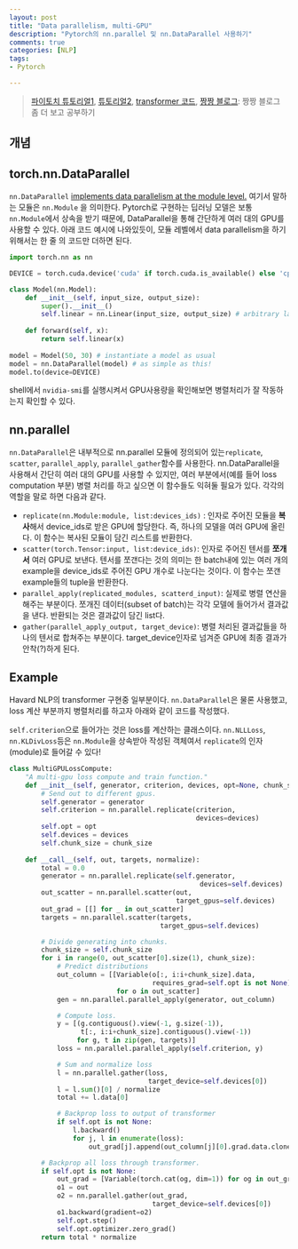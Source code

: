 ```yaml
---
layout: post
title: "Data parallelism, multi-GPU"
description: "Pytorch의 nn.parallel 및 nn.DataParallel 사용하기"
comments: true
categories: [NLP]
tags:
- Pytorch

---
```


> [파이토치 튜토리얼1](https://pytorch.org/tutorials/beginner/blitz/data_parallel_tutorial.html), [튜토리얼2](https://pytorch.org/tutorials/beginner/former_torchies/parallelism_tutorial.html), [transformer 코드](http://nlp.seas.harvard.edu/2018/04/03/attention.html#batches-and-masking), [짱짱 블로그](https://medium.com/huggingface/training-larger-batches-practical-tips-on-1-gpu-multi-gpu-distributed-setups-ec88c3e51255?source=user_profile---------2------------------): 짱짱 블로그 좀 더 보고 공부하기



## 개념



## torch.nn.DataParallel

`nn.DataParallel` [implements data parallelism at the module level.](https://pytorch.org/docs/stable/nn.html?highlight=dataparallel#torch.nn.DataParallel) 여기서 말하는 모듈은 `nn.Module` 을 의미한다. Pytorch로 구현하는 딥러닝 모델은 보통 `nn.Module`에서 상속을 받기 때문에, DataParallel을 통해 간단하게 여러 대의 GPU를 사용할 수 있다. 아래 코드 예시에 나와있듯이, 모듈 레벨에서 data parallelism을 하기 위해서는 한 줄 의 코드만 더하면 된다.

```python
import torch.nn as nn

DEVICE = torch.cuda.device('cuda' if torch.cuda.is_available() else 'cpu')

class Model(nn.Model):
    def __init__(self, input_size, output_size):
        super().__init__()
        self.linear = nn.Linear(input_size, output_size) # arbitrary layer
     
    def forward(self, x):
        return self.linear(x)
    
model = Model(50, 30) # instantiate a model as usual
model = nn.DataParallel(model) # as simple as this!
model.to(device=DEVICE)
```

shell에서 `nvidia-smi`를 실행시켜서 GPU사용량을 확인해보면 병렬처리가 잘 작동하는지 확인할 수 있다.





## nn.parallel

`nn.DataParallel`은 내부적으로 nn.parallel 모듈에 정의되어 있는`replicate`,  `scatter`, `parallel_apply`, `parallel_gather`함수를 사용한다. nn.DataParallel을 사용해서 간단히 여러 대의 GPU를 사용할 수 있지만, 여러 부분에서(예를 들어 loss computation 부분) 병렬 처리를 하고 싶으면 이 함수들도 익혀둘 필요가 있다. 각각의 역할을 말로 하면 다음과 같다. 

- `replicate(nn.Module:module, list:devices_ids)` : 인자로 주어진 모듈을 **복사**해서 device_ids로 받은 GPU에 할당한다. 즉, 하나의 모델을 여러 GPU에 올린다. 이 함수는 복사된 모듈이 담긴 리스트를 반환한다.
- `scatter(torch.Tensor:input, list:device_ids)`: 인자로 주어진 텐서를 **쪼개서** 여러 GPU로 보낸다. 텐서를 쪼갠다는 것의 의미는 한 batch내에 있는 여러 개의 example을 device_ids로 주어진 GPU 개수로 나눈다는 것이다. 이 함수는 쪼갠 example들의 tuple을 반환한다.
- `parallel_apply(replicated_modules, scatterd_input)`: 실제로 병렬 연산을 해주는 부분이다. 쪼개진 데이터(subset of batch)는 각각 모델에 들어가서 결과값을 낸다. 반환되는 것은 결과값이 담긴 list다.
- `gather(parallel_apply_output, target_device)`: 병렬 처리된 결과값들을 하나의 텐서로 합쳐주는 부분이다. target_device인자로 넘겨준 GPU에 최종 결과가 안착(?)하게 된다.





## Example

Havard NLP의 transformer 구현중 일부분이다. `nn.DataParallel`은 물론 사용했고, loss 계산 부분까지 병렬처리를 하고자 아래와 같이 코드를 작성했다. 

`self.criterion`으로 들어가는 것은 loss를 계산하는 클래스이다. `nn.NLLLoss`, `nn.KLDivLoss`등은 `nn.Module`을 상속받아 작성된 객체여서 `replicate`의 인자(module)로 들어갈 수 있다!



```python
class MultiGPULossCompute:
    "A multi-gpu loss compute and train function."
    def __init__(self, generator, criterion, devices, opt=None, chunk_size=5):
        # Send out to different gpus.
        self.generator = generator
        self.criterion = nn.parallel.replicate(criterion, 
                                               devices=devices)
        self.opt = opt
        self.devices = devices
        self.chunk_size = chunk_size
        
    def __call__(self, out, targets, normalize):
        total = 0.0
        generator = nn.parallel.replicate(self.generator, 
                                                devices=self.devices)
        out_scatter = nn.parallel.scatter(out, 
                                          target_gpus=self.devices)
        out_grad = [[] for _ in out_scatter]
        targets = nn.parallel.scatter(targets, 
                                      target_gpus=self.devices)

        # Divide generating into chunks.
        chunk_size = self.chunk_size
        for i in range(0, out_scatter[0].size(1), chunk_size):
            # Predict distributions
            out_column = [[Variable(o[:, i:i+chunk_size].data, 
                                    requires_grad=self.opt is not None)] 
                           for o in out_scatter]
            gen = nn.parallel.parallel_apply(generator, out_column)

            # Compute loss. 
            y = [(g.contiguous().view(-1, g.size(-1)), 
                  t[:, i:i+chunk_size].contiguous().view(-1)) 
                 for g, t in zip(gen, targets)]
            loss = nn.parallel.parallel_apply(self.criterion, y)

            # Sum and normalize loss
            l = nn.parallel.gather(loss, 
                                   target_device=self.devices[0])
            l = l.sum()[0] / normalize
            total += l.data[0]

            # Backprop loss to output of transformer
            if self.opt is not None:
                l.backward()
                for j, l in enumerate(loss):
                    out_grad[j].append(out_column[j][0].grad.data.clone())

        # Backprop all loss through transformer.            
        if self.opt is not None:
            out_grad = [Variable(torch.cat(og, dim=1)) for og in out_grad]
            o1 = out
            o2 = nn.parallel.gather(out_grad, 
                                    target_device=self.devices[0])
            o1.backward(gradient=o2)
            self.opt.step()
            self.opt.optimizer.zero_grad()
        return total * normalize
```
